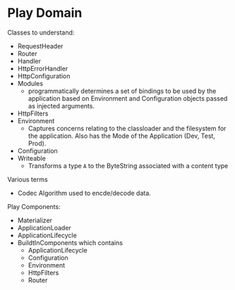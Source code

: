 # Play Domain

Classes to understand:
- RequestHeader
- Router
- Handler
- HttpErrorHandler
- HttpConfiguration
- Modules
    - programmatically determines a set of bindings to be used by the application based on Environment and Configuration objects passed as injected arguments.
- HttpFilters
- Environment
    - Captures concerns relating to the classloader and the filesystem for the application. Also has the Mode of the Application (Dev, Test, Prod).
- Configuration
- Writeable
    - Transforms a type `A` to the ByteString associated with a content type

Various terms
- Codec
    Algorithm used to encde/decode data.

Play Components:
- Materializer
- ApplicationLoader
- ApplicationLifecycle
- BuildtInComponents which contains
    - ApplicationLifecycle
    - Configuration
    - Environment
    - HttpFilters
    - Router